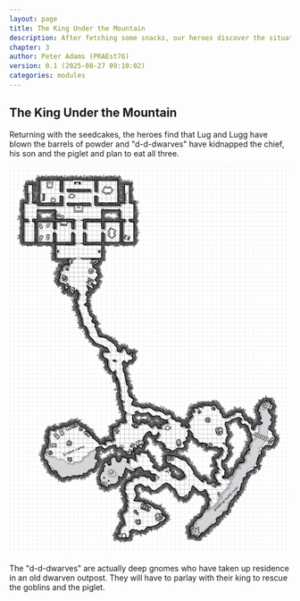```yaml
---
layout: page
title: The King Under the Mountain
description: After fetching some snacks, our heroes discover the situation in the cave has escalated somewhat.
chapter: 3
author: Peter Adams (PRAEst76)
version: 0.1 (2025-08-27 09:10:02)
categories: modules
---
```

## The King Under the Mountain

Returning with the seedcakes, the heroes find that Lug and Lugg have blown the barrels of powder and "d-d-dwarves" have kidnapped the chief, his son and the piglet and plan to eat all three.

![Map of Dwarf Fortress](maps/Dwarf-Fortress.png)

The "d-d-dwarves" are actually deep gnomes who have taken up residence in an old dwarven outpost. They will have to parlay with their king to rescue the goblins and the piglet.